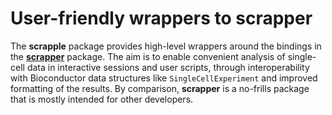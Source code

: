 # User-friendly wrappers to scrapper

The **scrapple** package provides high-level wrappers around the bindings in the [**scrapper**](https://github.com/libscran/scrapper) package.
The aim is to enable convenient analysis of single-cell data in interactive sessions and user scripts,
through interoperability with Bioconductor data structures like `SingleCellExperiment` and improved formatting of the results.
By comparison, **scrapper** is a no-frills package that is mostly intended for other developers.
